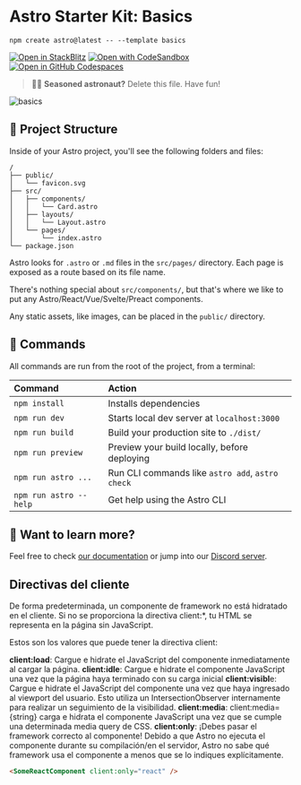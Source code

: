 # Astro Starter Kit: Basics

```
npm create astro@latest -- --template basics
```

[![Open in StackBlitz](https://developer.stackblitz.com/img/open_in_stackblitz.svg)](https://stackblitz.com/github/withastro/astro/tree/latest/examples/basics)
[![Open with CodeSandbox](https://assets.codesandbox.io/github/button-edit-lime.svg)](https://codesandbox.io/p/sandbox/github/withastro/astro/tree/latest/examples/basics)
[![Open in GitHub Codespaces](https://github.com/codespaces/badge.svg)](https://codespaces.new/withastro/astro?devcontainer_path=.devcontainer/basics/devcontainer.json)

> 🧑‍🚀 **Seasoned astronaut?** Delete this file. Have fun!

![basics](https://user-images.githubusercontent.com/4677417/186188965-73453154-fdec-4d6b-9c34-cb35c248ae5b.png)

## 🚀 Project Structure

Inside of your Astro project, you'll see the following folders and files:

```
/
├── public/
│   └── favicon.svg
├── src/
│   ├── components/
│   │   └── Card.astro
│   ├── layouts/
│   │   └── Layout.astro
│   └── pages/
│       └── index.astro
└── package.json
```

Astro looks for `.astro` or `.md` files in the `src/pages/` directory. Each page is exposed as a route based on its file name.

There's nothing special about `src/components/`, but that's where we like to put any Astro/React/Vue/Svelte/Preact components.

Any static assets, like images, can be placed in the `public/` directory.

## 🧞 Commands

All commands are run from the root of the project, from a terminal:

| Command                | Action                                           |
| :--------------------- | :----------------------------------------------- |
| `npm install`          | Installs dependencies                            |
| `npm run dev`          | Starts local dev server at `localhost:3000`      |
| `npm run build`        | Build your production site to `./dist/`          |
| `npm run preview`      | Preview your build locally, before deploying     |
| `npm run astro ...`    | Run CLI commands like `astro add`, `astro check` |
| `npm run astro --help` | Get help using the Astro CLI                     |

## 👀 Want to learn more?

Feel free to check [our documentation](https://docs.astro.build) or jump into our [Discord server](https://astro.build/chat).

## Directivas del cliente

De forma predeterminada, un componente de framework no está hidratado en el cliente. Si no se proporciona la directiva client:\*, tu HTML se representa en la página sin JavaScript.

Estos son los valores que puede tener la directiva client:

**client:load**: Cargue e hidrate el JavaScript del componente inmediatamente al cargar la página.
**client:idle**: Cargue e hidrate el componente JavaScript una vez que la página haya terminado con su carga inicial
**client:visibl**e: Cargue e hidrate el JavaScript del componente una vez que haya ingresado al viewport del usuario. Esto utiliza un IntersectionObserver internamente para realizar un seguimiento de la visibilidad.
**client:media**: client:media={string} carga e hidrata el componente JavaScript una vez que se cumple una determinada media query de CSS.
**client:only**: ¡Debes pasar el framework correcto al componente! Debido a que Astro no ejecuta el componente durante su compilación/en el servidor, Astro no sabe qué framework usa el componente a menos que se lo indiques explícitamente.

```html
<SomeReactComponent client:only="react" />
```
